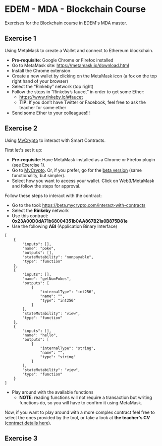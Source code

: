 # EDEM - MDA - Blockchain Course
Exercises for the Blockchain course in EDEM's MDA master.

## Exercise 1

Using MetaMask to create a Wallet and connect to Ethereum blockchain.

* **Pre-requisite**: Google Chrome or Firefox installed
* Go to MetaMask site: https://metamask.io/download.html
* Install the Chrome extension
* Create a new wallet by clicking on the MetaMask icon (a fox on the top right hand of your browser)
* Select the “Rinkeby” network (top right)
* Follow the steps in “Rinkeby’s faucet” in order to get some Ether:
  * https://www.rinkeby.io/#faucet
  * **TIP**: If you don’t have Twitter or Facebook, feel free to ask the teacher for some ether
* Send some Ether to your colleagues!!!

## Exercise 2

Using [MyCrypto](https://mycrypto.com/) to interact with Smart Contracts.

First let's set it up:

* **Pre-requisite**: Have MetaMask installed as a Chrome or Firefox plugin (see Exercise 1).
* Go to [MyCrypto](https://mycrypto.com/). Or, if you prefer, go for the [beta version](https://beta.mycrypto.com/) (same functionality, but simpler).
* Select how you want to access your wallet. Click on Web3/MetaMask and follow the steps for approval.

Follow these steps to interact with the contract:

* Go to the tool: https://beta.mycrypto.com/interact-with-contracts
* Select the **Rinkeby** network
* Use this contract: **0x23A00D0dA71b68004351b0AA867B21a0B875D81e**
* Use the following **ABI** (Application Binary Interface)

```
[
	{
		"inputs": [],
		"name": "poke",
		"outputs": [],
		"stateMutability": "nonpayable",
		"type": "function"
	},
	{
		"inputs": [],
		"name": "getNumPokes",
		"outputs": [
			{
				"internalType": "int256",
				"name": "",
				"type": "int256"
			}
		],
		"stateMutability": "view",
		"type": "function"
	},
	{
		"inputs": [],
		"name": "hello",
		"outputs": [
			{
				"internalType": "string",
				"name": "",
				"type": "string"
			}
		],
		"stateMutability": "view",
		"type": "function"
	}
]
```

* Play around with the available functions
  * **NOTE**: reading functions will not require a transaction but writing functions do, so you will have to confirm it using MetaMask.

Now, if you want to play around with a more complex contract feel free to select the ones provided by the tool, or take a look at **the teacher's CV** ([contract details here](TeacherCV.md)).

## Exercise 3
